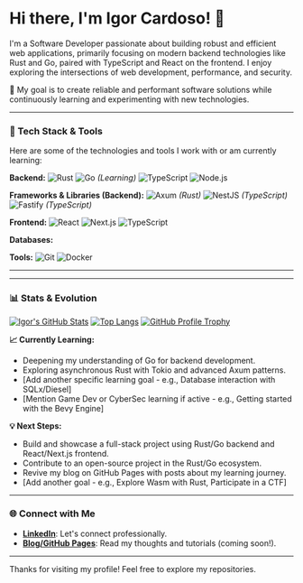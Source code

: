 # Hi there, I'm Igor Cardoso! 👋

I'm a Software Developer passionate about building robust and efficient web applications, primarily focusing on modern backend technologies like Rust and Go, paired with TypeScript and React on the frontend. I enjoy exploring the intersections of web development, performance, and security.

🚀 My goal is to create reliable and performant software solutions while continuously learning and experimenting with new technologies.

---

### 🧠 Tech Stack & Tools

Here are some of the technologies and tools I work with or am currently learning:

**Backend:**
![Rust](https://img.shields.io/badge/Rust-000000?style=for-the-badge&logo=rust&logoColor=white)
![Go](https://img.shields.io/badge/Go-00ADD8?style=for-the-badge&logo=go&logoColor=white) _(Learning)_
![TypeScript](https://img.shields.io/badge/TypeScript-3178C6?style=for-the-badge&logo=typescript&logoColor=white)
![Node.js](https://img.shields.io/badge/Node.js-339933?style=for-the-badge&logo=node.js&logoColor=white)

**Frameworks & Libraries (Backend):**
![Axum](https://img.shields.io/badge/Axum-blue?style=for-the-badge) _(Rust)_
![NestJS](https://img.shields.io/badge/NestJS-E0234E?style=for-the-badge&logo=nestjs&logoColor=white) _(TypeScript)_
![Fastify](https://img.shields.io/badge/Fastify-000000?style=for-the-badge&logo=fastify&logoColor=white) _(TypeScript)_

<!-- Add Gin/Echo here once you start using them for Go -->
<!-- Add Diesel/SQLx here once you start using them -->

**Frontend:**
![React](https://img.shields.io/badge/React-61DAFB?style=for-the-badge&logo=react&logoColor=black)
![Next.js](https://img.shields.io/badge/Next.js-000000?style=for-the-badge&logo=next.js&logoColor=white)
![TypeScript](https://img.shields.io/badge/TypeScript-3178C6?style=for-the-badge&logo=typescript&logoColor=white)

<!-- Add Tailwind CSS or other styling libraries if you use them -->

**Databases:**

<!-- Add PostgreSQL, MySQL, MongoDB, SQLite etc. badges here -->

**Tools:**
![Git](https://img.shields.io/badge/Git-F05032?style=for-the-badge&logo=git&logoColor=white)
![Docker](https://img.shields.io/badge/Docker-2496ED?style=for-the-badge&logo=docker&logoColor=white)

<!-- Add VS Code, Linux, etc. badges if desired -->

---

<!--
### 📂 Featured Projects

_(This is where you'll add your projects once you build them! Follow the format suggested in the article)_

**Example Placeholder:**

🔗 **[Project Name Placeholder]**(link-to-repo-or-demo)

> A [brief description - e.g., real-time polling app] built to explore [goal - e.g., WebSockets in Rust]. Utilized Rust (Axum), React, and WebSockets.
> **Highlight:** Implemented [specific feature - e.g., efficient state synchronization] / Learned [key takeaway - e.g., managing async tasks in Rust].

-->

---

### 📊 Stats & Evolution

[![Igor's GitHub Stats](https://github-readme-stats.vercel.app/api?username=igorgcardoso&show_icons=true&theme=radical&hide_border=true&count_private=true)](https://github.com/anuraghazra/github-readme-stats)
[![Top Langs](https://github-readme-stats.vercel.app/api/top-langs/?username=igorgcardoso&layout=compact&theme=radical&hide_border=true&count_private=true)](https://github.com/anuraghazra/github-readme-stats)
[![GitHub Profile Trophy](https://github-profile-trophy.vercel.app/?username=igorgcardoso&theme=radical&no-frame=true&no-bg=true&margin-w=4)](https://github.com/ryo-ma/github-profile-trophy)

**📈 Currently Learning:**

- Deepening my understanding of Go for backend development.
- Exploring asynchronous Rust with Tokio and advanced Axum patterns.
- [Add another specific learning goal - e.g., Database interaction with SQLx/Diesel]
- [Mention Game Dev or CyberSec learning if active - e.g., Getting started with the Bevy Engine]

**💡 Next Steps:**

- Build and showcase a full-stack project using Rust/Go backend and React/Next.js frontend.
- Contribute to an open-source project in the Rust/Go ecosystem.
- Revive my blog on GitHub Pages with posts about my learning journey.
- [Add another goal - e.g., Explore Wasm with Rust, Participate in a CTF]

---

### 🌐 Connect with Me

- [**LinkedIn**](https://www.linkedin.com/in/igorgcardoso): Let's connect professionally.
- [**Blog/GitHub Pages**](https://igorgcardoso.github.io): Read my thoughts and tutorials (coming soon!).
<!-- Add other relevant links like Twitter, Portfolio website if you have them -->

---

Thanks for visiting my profile! Feel free to explore my repositories.
